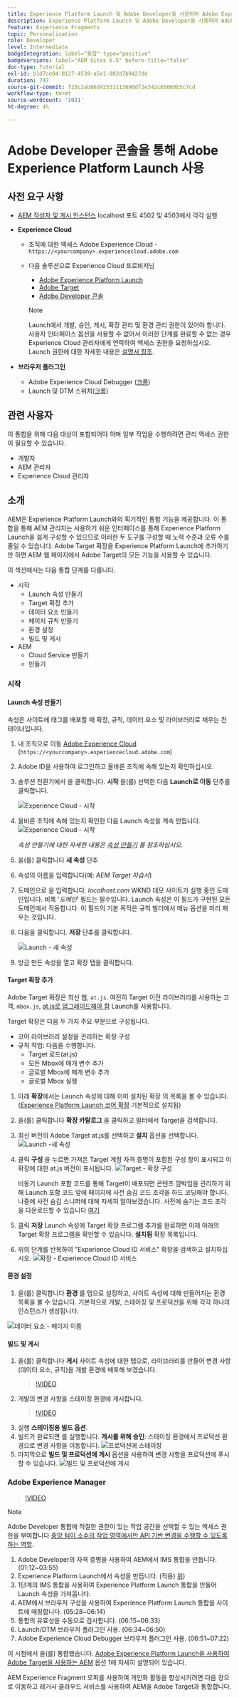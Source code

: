 ```yaml
---
title: Experience Platform Launch 및 Adobe Developer을 사용하여 Adobe Experience Manager과 Adobe Target 통합
description: Experience Platform Launch 및 Adobe Developer을 사용하여 Adobe Experience Manager을 Adobe Target과 통합하는 방법에 대한 단계별 안내
feature: Experience Fragments
topic: Personalization
role: Developer
level: Intermediate
badgeIntegration: label="통합" type="positive"
badgeVersions: label="AEM Sites 6.5" before-title="false"
doc-type: Tutorial
exl-id: b1d7ce04-0127-4539-a5e1-802d7b9427dd
duration: 747
source-git-commit: f23c2ab86d42531113690df2e342c65060b5c7cd
workflow-type: tm+mt
source-wordcount: '1021'
ht-degree: 4%

---
```


# Adobe Developer 콘솔을 통해 Adobe Experience Platform Launch 사용

## 사전 요구 사항

* [AEM 작성자 및 게시 인스턴스](./implementation.md#set-up-aem) localhost 포트 4502 및 4503에서 각각 실행
* **Experience Cloud**
   * 조직에 대한 액세스 Adobe Experience Cloud - `https://<yourcompany>.experiencecloud.adobe.com`
   * 다음 솔루션으로 Experience Cloud 프로비저닝
      * [Adobe Experience Platform Launch](https://experiencecloud.adobe.com)
      * [Adobe Target](https://experiencecloud.adobe.com)
      * [Adobe Developer 콘솔](https://developer.adobe.com/console/)

     >[!NOTE]
     >Launch에서 개발, 승인, 게시, 확장 관리 및 환경 관리 권한이 있어야 합니다. 사용자 인터페이스 옵션을 사용할 수 없어서 이러한 단계를 완료할 수 없는 경우 Experience Cloud 관리자에게 연락하여 액세스 권한을 요청하십시오. Launch 권한에 대한 자세한 내용은 [설명서 참조](https://experienceleague.adobe.com/docs/experience-platform/tags/admin/user-permissions.html).

* **브라우저 플러그인**
   * Adobe Experience Cloud Debugger ([크롬](https://chrome.google.com/webstore/detail/adobe-experience-platform/bfnnokhpnncpkdmbokanobigaccjkpob))
   * Launch 및 DTM 스위치([크롬](https://chrome.google.com/webstore/detail/launch-and-dtm-switch/nlgdemkdapolikbjimjajpmonpbpmipk))

## 관련 사용자

이 통합을 위해 다음 대상이 포함되어야 하며 일부 작업을 수행하려면 관리 액세스 권한이 필요할 수 있습니다.

* 개발자
* AEM 관리자
* Experience Cloud 관리자

## 소개

AEM은 Experience Platform Launch와의 획기적인 통합 기능을 제공합니다. 이 통합을 통해 AEM 관리자는 사용하기 쉬운 인터페이스를 통해 Experience Platform Launch을 쉽게 구성할 수 있으므로 이러한 두 도구를 구성할 때 노력 수준과 오류 수를 줄일 수 있습니다. Adobe Target 확장을 Experience Platform Launch에 추가하기만 하면 AEM 웹 페이지에서 Adobe Target의 모든 기능을 사용할 수 있습니다.

이 섹션에서는 다음 통합 단계를 다룹니다.

* 시작
   * Launch 속성 만들기
   * Target 확장 추가
   * 데이터 요소 만들기
   * 페이지 규칙 만들기
   * 환경 설정
   * 빌드 및 게시
* AEM
   * Cloud Service 만들기
   * 만들기

### 시작

#### Launch 속성 만들기

속성은 사이트에 태그를 배포할 때 확장, 규칙, 데이터 요소 및 라이브러리로 채우는 컨테이너입니다.

1. 내 조직으로 이동 [Adobe Experience Cloud](https://experiencecloud.adobe.com/) (`https://<yourcompany>.experiencecloud.adobe.com`)
2. Adobe ID을 사용하여 로그인하고 올바른 조직에 속해 있는지 확인하십시오.
3. 솔루션 전환기에서 을 클릭합니다. **시작** 을(를) 선택한 다음 **Launch로 이동** 단추를 클릭합니다.

   ![Experience Cloud - 시작](assets/using-launch-adobe-io/exc-cloud-launch.png)

4. 올바른 조직에 속해 있는지 확인한 다음 Launch 속성을 계속 만듭니다.
   ![Experience Cloud - 시작](assets/using-launch-adobe-io/launch-create-property.png)

   *속성 만들기에 대한 자세한 내용은 [속성 만들기](https://experienceleague.adobe.com/docs/experience-platform/tags/admin/companies-and-properties.html?lang=en#create-or-configure-a-property) 를 참조하십시오.*
5. 을(를) 클릭합니다 **새 속성** 단추
6. 속성의 이름을 입력합니다(예: *AEM Target 자습서*)
7. 도메인으로 을 입력합니다. *localhost.com* WKND 데모 사이트가 실행 중인 도메인입니다. 비록 &#39;*도메인*&#39; 필드는 필수입니다. Launch 속성은 이 필드가 구현된 모든 도메인에서 작동합니다. 이 필드의 기본 목적은 규칙 빌더에서 메뉴 옵션을 미리 채우는 것입니다.
8. 다음을 클릭합니다. **저장** 단추를 클릭합니다.

   ![Launch - 새 속성](assets/using-launch-adobe-io/exc-launch-property.png)

9. 방금 만든 속성을 열고 확장 탭을 클릭합니다.

#### Target 확장 추가

Adobe Target 확장은 최신 웹, `at.js`. 여전히 Target 이전 라이브러리를 사용하는 고객, `mbox.js`, [at.js로 업그레이드해야 함](https://experienceleague.adobe.com/docs/target-dev/developer/client-side/at-js-implementation/upgrading-from-atjs-1x-to-atjs-20.html) Launch를 사용합니다.

Target 확장은 다음 두 가지 주요 부분으로 구성됩니다.

* 코어 라이브러리 설정을 관리하는 확장 구성
* 규칙 작업: 다음을 수행합니다.
   * Target 로드(at.js)
   * 모든 Mbox에 매개 변수 추가
   * 글로벌 Mbox에 매개 변수 추가
   * 글로벌 Mbox 실행

1. 아래 **확장**&#x200B;에서는 Launch 속성에 대해 이미 설치된 확장 의 목록을 볼 수 있습니다. ([Experience Platform Launch 코어 확장](https://exchange.adobe.com/apps/ec/100223/adobe-launch-core-extension) 기본적으로 설치됨)
2. 을(를) 클릭합니다 **확장 카탈로그** 을 클릭하고 필터에서 Target을 검색합니다.
3. 최신 버전의 Adobe Target at.js를 선택하고 **설치** 옵션을 선택합니다.
   ![Launch -새 속성](assets/using-launch-adobe-io/launch-target-extension.png)

4. 클릭 **구성** 을 누르면 가져온 Target 계정 자격 증명이 포함된 구성 창이 표시되고 이 확장에 대한 at.js 버전이 표시됩니다.
   ![Target - 확장 구성](assets/using-launch-adobe-io/launch-target-extension-2.png)

   비동기 Launch 포함 코드를 통해 Target이 배포되면 콘텐츠 깜박임을 관리하기 위해 Launch 포함 코드 앞에 페이지에 사전 숨김 코드 조각을 하드 코딩해야 합니다. 나중에 사전 숨김 스니퍼에 대해 자세히 알아보겠습니다. 사전에 숨기는 코드 조각을 다운로드할 수 있습니다 [여기](assets/using-launch-adobe-io/prehiding.js)

5. 클릭 **저장** Launch 속성에 Target 확장 프로그램 추가를 완료하면 이제 아래의 Target 확장 프로그램을 확인할 수 있습니다. **설치됨** 확장 목록입니다.

6. 위의 단계를 반복하여 &quot;Experience Cloud ID 서비스&quot; 확장을 검색하고 설치하십시오.
   ![확장 - Experience Cloud ID 서비스](assets/using-launch-adobe-io/launch-extension-experience-cloud.png)

#### 환경 설정

1. 을(를) 클릭합니다 **환경** 를 탭으로 설정하고, 사이트 속성에 대해 만들어지는 환경 목록을 볼 수 있습니다. 기본적으로 개발, 스테이징 및 프로덕션을 위해 각각 하나의 인스턴스가 생성됩니다.

![데이터 요소 - 페이지 이름](assets/using-launch-adobe-io/launch-environment-setup.png)

#### 빌드 및 게시

1. 을(를) 클릭합니다 **게시** 사이트 속성에 대한 탭으로, 라이브러리를 만들어 변경 사항(데이터 요소, 규칙)을 개발 환경에 배포해 보겠습니다.
   >[!VIDEO](https://video.tv.adobe.com/v/28412?quality=12&learn=on)
2. 개발의 변경 사항을 스테이징 환경에 게시합니다.
   >[!VIDEO](https://video.tv.adobe.com/v/28419?quality=12&learn=on)
3. 실행 **스테이징용 빌드 옵션**.
4. 빌드가 완료되면 를 실행합니다. **게시를 위해 승인**: 스테이징 환경에서 프로덕션 환경으로 변경 사항을 이동합니다.
   ![프로덕션에 스테이징](assets/using-launch-adobe-io/build-staging.png)
5. 마지막으로 **빌드 및 프로덕션에 게시** 옵션을 사용하여 변경 사항을 프로덕션에 푸시할 수 있습니다.
   ![빌드 및 프로덕션에 게시](assets/using-launch-adobe-io/build-and-publish.png)

### Adobe Experience Manager

>[!VIDEO](https://video.tv.adobe.com/v/28416?quality=12&learn=on)

>[!NOTE]
>
> Adobe Developer 통합에 적절한 권한이 있는 작업 공간을 선택할 수 있는 액세스 권한을 부여합니다 [중앙 팀이 소수의 작업 영역에서만 API 기반 변경을 수행할 수 있도록 하는 역할](https://experienceleague.adobe.com/docs/target/using/administer/manage-users/enterprise/configure-adobe-io-integration.html).

1. Adobe Developer의 자격 증명을 사용하여 AEM에서 IMS 통합을 만듭니다. (01:12~03:55)
2. Experience Platform Launch에서 속성을 만듭니다. (적용) [위](#create-launch-property))
3. 1단계의 IMS 통합을 사용하여 Experience Platform Launch 통합을 만들어 Launch 속성을 가져옵니다.
4. AEM에서 브라우저 구성을 사용하여 Experience Platform Launch 통합을 사이트에 매핑합니다. (05:28~06:14)
5. 통합의 유효성을 수동으로 검사합니다. (06:15~06:33)
6. Launch/DTM 브라우저 플러그인 사용. (06:34~06:50)
7. Adobe Experience Cloud Debugger 브라우저 플러그인 사용. (06:51~07:22)

이 시점에서 을(를) 통합했습니다. [Adobe Experience Platform Launch을 사용하여 Adobe Target을 사용하는 AEM](./using-aem-cloud-services.md#integrating-aem-target-options) 옵션 1에 자세히 설명되어 있습니다.

AEM Experience Fragment 오퍼를 사용하여 개인화 활동을 향상시키려면 다음 장으로 이동하고 레거시 클라우드 서비스를 사용하여 AEM을 Adobe Target과 통합합니다.
